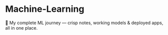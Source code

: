 # Machine-Learning
🚀 My complete ML journey — crisp notes, working models &amp; deployed apps, all in one place.
